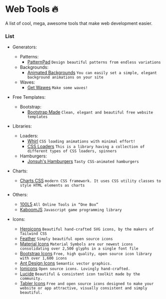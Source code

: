# Web Tools 🔥
A list of cool, mega, awesome tools that make web development easier.
 
### List
 - Generators:
   - Patterns:
     - [PatternPad](https://patternpad.com/) `Design beautiful patterns from endless variations`
   - Backgrounds:
     - [Animated Backgrounds](https://animatedbackgrounds.me/) `You can easily set a simple, elegant background animations on your site`
   - Waves:
     - [Get Wawes](https://getwaves.io/) `Make some waves!`

 - Free Templates:
   - Bootstrap:
     - [Bootstrap Made](https://bootstrapmade.com/) `Clean, elegant and beautiful free website templates`

 - Libraries:
   - Loaders:
     - [Whirl](https://whirl.netlify.app/) `CSS loading animations with minimal effort!`
     - [CSS Loaders](https://cssloaders.github.io/) `This is a library having a collection of different types of CSS loaders, spinners`
   - Hamburgers:
     - [Jonsuh's Hamburgers](https://jonsuh.com/hamburgers/) `Tasty CSS-animated hamburgers`
 
 - Charts:
   - [Charts CSS](https://chartscss.org/) `modern CSS framework. It uses CSS utility classes to style HTML elements as charts`

 - Others:
   - [100L5](https://10015.io/) `All Online Tools in “One Box”`
   - [KaboomJS](https://kaboomjs.com/) `Javascript game programming library`

 - Icons:
   - [Heroicons](https://heroicons.com/) `Beautiful hand-crafted SVG icons, by the makers of Tailwind CSS`
   - [Feather](https://feathericons.com/) `Simply beautiful open source icons`
   - [Material Icons](https://fonts.google.com/icons) `Material Symbols are our newest icons consolidating over 2,500 glyphs in a single font file`
   - [Bootstrap Icons](https://icons.getbootstrap.com/) `Free, high quality, open source icon library with over 1,600 icons`
   - [Ant Design Icons](https://ant.design/components/icon/) `Semantic vector graphics.`
   - [Ionicons](https://ionic.io/ionicons) `Open source icons. Lovingly hand-crafted.`
   - [Lucide](https://lucide.dev/) `Beautiful & consistent icon toolkit made by the community.`
   - [Tabler Icons](https://tabler-icons.io/) `Free and open source icons designed to make your website or app attractive, visually consistent and simply beautiful.`
